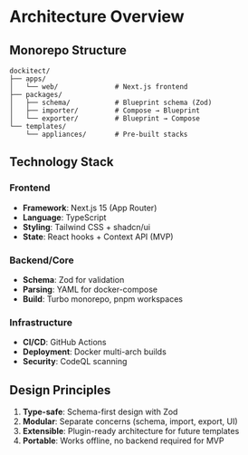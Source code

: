 # Architecture Overview

## Monorepo Structure

```
dockitect/
├── apps/
│   └── web/              # Next.js frontend
├── packages/
│   ├── schema/           # Blueprint schema (Zod)
│   ├── importer/         # Compose → Blueprint
│   └── exporter/         # Blueprint → Compose
└── templates/
    └── appliances/       # Pre-built stacks
```

## Technology Stack

### Frontend

- **Framework**: Next.js 15 (App Router)
- **Language**: TypeScript
- **Styling**: Tailwind CSS + shadcn/ui
- **State**: React hooks + Context API (MVP)

### Backend/Core

- **Schema**: Zod for validation
- **Parsing**: YAML for docker-compose
- **Build**: Turbo monorepo, pnpm workspaces

### Infrastructure

- **CI/CD**: GitHub Actions
- **Deployment**: Docker multi-arch builds
- **Security**: CodeQL scanning

## Design Principles

1. **Type-safe**: Schema-first design with Zod
2. **Modular**: Separate concerns (schema, import, export, UI)
3. **Extensible**: Plugin-ready architecture for future templates
4. **Portable**: Works offline, no backend required for MVP
